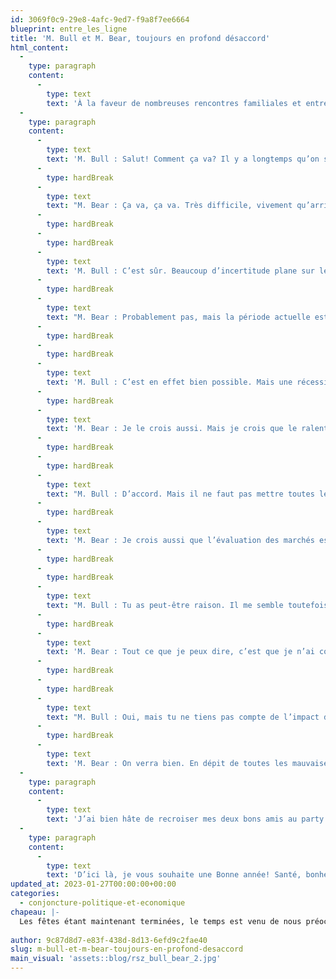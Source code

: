 ```yaml
---
id: 3069f0c9-29e8-4afc-9ed7-f9a8f7ee6664
blueprint: entre_les_ligne
title: 'M. Bull et M. Bear, toujours en profond désaccord'
html_content:
  -
    type: paragraph
    content:
      -
        type: text
        text: 'À la faveur de nombreuses rencontres familiales et entre amis, j’ai pu glaner certaines informations intéressantes concernant les marchés boursiers et leurs perspectives. En particulier, j’ai eu la chance de croiser mes deux bons amis, MM. Bull et Bear, lors d’un party du jour de l’An. J’ai pensé partager avec vous ce dont ils ont discuté :'
  -
    type: paragraph
    content:
      -
        type: text
        text: 'M. Bull : Salut! Comment ça va? Il y a longtemps qu’on s’est parlé. Comment as-tu trouvé l’année 2022?'
      -
        type: hardBreak
      -
        type: text
        text: "M. Bear : Ça va, ça va. Très difficile, vivement qu’arrive 2023! Même si j’ai bien peur que 2023 soit une autre année difficile pour l’économie, la Bourse et la situation géopolitique. Je ne vois pas par exemple comment la guerre en Ukraine pourrait se résorber rapidement.\_"
      -
        type: hardBreak
      -
        type: hardBreak
      -
        type: text
        text: 'M. Bull : C’est sûr. Beaucoup d’incertitude plane sur les marchés et l’économie. Mais n’est-ce pas toujours le cas? Y a-t-il déjà eu un moment où on a pu investir en Bourse sans qu’il n’y ait d’incertitude?'
      -
        type: hardBreak
      -
        type: text
        text: "M. Bear : Probablement pas, mais la période actuelle est particulièrement incertaine. Je pense notamment au haut niveau d’inflation qui devrait probablement perdurer pendant plusieurs mois. Je ne vois pas la Réserve fédérale américaine interrompre ses hausses de taux avant longtemps. On ne le voit pas encore réellement dans les statistiques économiques, mais il me semble évident que des taux aussi élevés auront une incidence néfaste sur la croissance économique. Je crois franchement qu’on assistera à une récession au cours du premier semestre de l’année.\_"
      -
        type: hardBreak
      -
        type: hardBreak
      -
        type: text
        text: 'M. Bull : C’est en effet bien possible. Mais une récession ne serait-elle pas une bonne chose pour l’économie à long terme? N’a-t-on pas besoin d’un ralentissement économique pour enfin juguler l’inflation et la ramener à des niveaux plus normaux et soutenables? Par exemple, une récession pourrait permettre d’alléger les problèmes de main-d’œuvre rencontrés au cours des dernières années.'
      -
        type: hardBreak
      -
        type: text
        text: 'M. Bear : Je le crois aussi. Mais je crois que le ralentissement économique pourrait être plus sévère et prolongé que le croient la plupart des gens. Il n’est pas si simple de mater l’inflation lorsqu’elle s’emballe. Et c’est sans compter la baisse prévisible des bénéfices des sociétés. La hausse des taux diminuera à la fois leurs revenus et exercera une pression sur leurs marges – ce n’est pas une bonne recette pour les bénéfices à venir. Un autre gros problème est la levée des mesures de confinement en Chine; on doit s’attendre à une forte vague de contagion COVID et à un impact marqué sur l’économie mondiale.'
      -
        type: hardBreak
      -
        type: hardBreak
      -
        type: text
        text: "M. Bull : D’accord. Mais il ne faut pas mettre toutes les sociétés dans le même panier. Il est probable que les sociétés qui n’étaient pas rentables au cours des dernières années et qui requièrent régulièrement du capital connaissent de sérieuses difficultés. Plusieurs de ces sociétés pourraient même ne pas survivre aux prochains trimestres. En revanche, de nombreuses autres entreprises sont rentables et en excellente santé financière. Non seulement elles ne devraient pas être trop affectées par la hausse des taux, mais elles pourraient aussi profiter des difficultés de leurs concurrents moins solides. Il ne faut pas non plus sous-estimer la capacité des entreprises à s’adapter aux conditions changeantes de l’économie.\_"
      -
        type: hardBreak
      -
        type: text
        text: 'M. Bear : Je crois aussi que l’évaluation des marchés est encore trop élevée, considérant la hausse des taux déjà survenue et surtout, celle qui surviendra en 2023. C’est encore plus vrai si l’on prévoit une baisse des profits des entreprises. Le S&P 500 s’échange à près de 17,0 fois les profits prévus en 2023. Et ces derniers reposent selon moi sur une prévision de croissance d’environ 13 % des bénéfices par rapport à ceux de 2022. C’est trop optimiste.'
      -
        type: hardBreak
      -
        type: hardBreak
      -
        type: text
        text: "M. Bull : Tu as peut-être raison. Il me semble toutefois qu’après une correction de 19 % du S&P 500 en 2022, on peut présumer que la plupart des mauvaises nouvelles sont en grande partie escomptées. Le marché peut certainement baisser davantage, mais le pire est probablement derrière nous. De plus, s’il est vrai qu’un ratio de 17,0 fois les bénéfices prévus soit plus élevé que la moyenne historique de près de 15,0, il faut mettre un tel ratio en relation avec le niveau des taux d’intérêt. Même si les taux ont fortement monté l’an dernier, ils demeurent bas par rapport à leur niveau historique.\_"
      -
        type: hardBreak
      -
        type: text
        text: 'M. Bear : Tout ce que je peux dire, c’est que je n’ai confiance ni dans les actions, ni dans les obligations pour la prochaine année. J’ai retiré une grande partie de mes billes du marché ces derniers mois et je les garde en encaisse et en certificats de dépôt. Je dors sur mes deux oreilles. En plus, les rendements offerts commencent à être attrayants!'
      -
        type: hardBreak
      -
        type: hardBreak
      -
        type: text
        text: "M. Bull : Oui, mais tu ne tiens pas compte de l’impact de l’inflation sur tes rendements. En termes réels, ils seront négatifs. De mon côté, c’est tout le contraire. Je crois que la table est mise pour que l’investisseur à long terme obtienne des rendements attrayants dans les années à venir. Et c’est vrai tant pour les actions que les obligations, à la condition de se montrer sélectif et de favoriser les titres de sociétés de qualité, celles qui font des profits et sont en bonne santé financière. J’ai profité de la forte correction des marchés l’an passé et suis pleinement investi pour la prochaine année.\_"
      -
        type: hardBreak
      -
        type: text
        text: 'M. Bear : On verra bien. En dépit de toutes les mauvaises nouvelles, je te souhaite une Bonne année 2023!'
  -
    type: paragraph
    content:
      -
        type: text
        text: 'J’ai bien hâte de recroiser mes deux bons amis au party du jour de l’An de 2024. En les quittant, je n’ai pu m’empêcher de penser qu’il faut des investisseurs de tous genres pour faire un marché boursier.'
  -
    type: paragraph
    content:
      -
        type: text
        text: 'D’ici là, je vous souhaite une Bonne année! Santé, bonheur et prospérité.'
updated_at: 2023-01-27T00:00:00+00:00
categories:
  - conjoncture-politique-et-economique
chapeau: |-
  Les fêtes étant maintenant terminées, le temps est venu de nous préoccuper à nouveau de l’économie et des marchés boursiers! 
   
author: 9c87d8d7-e83f-438d-8d13-6efd9c2fae40
slug: m-bull-et-m-bear-toujours-en-profond-desaccord
main_visual: 'assets::blog/rsz_bull_bear_2.jpg'
---
```

